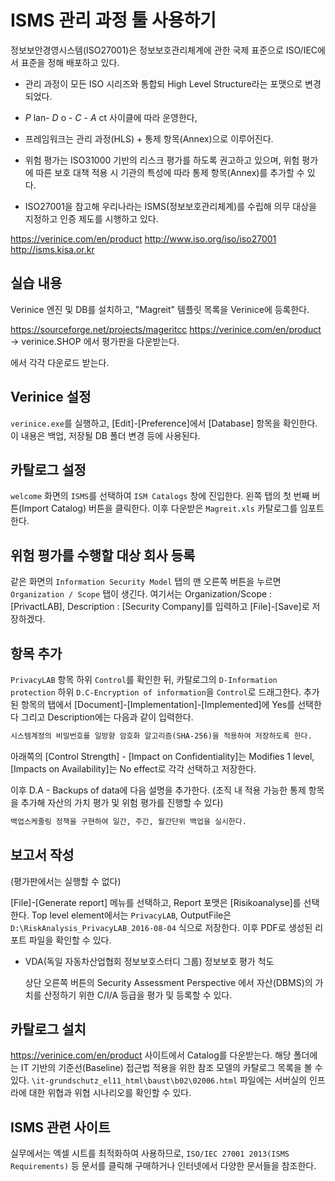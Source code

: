 # ISMS 관리 과정 툴 사용하기

정보보안경영시스템(ISO27001)은 정보보호관리체계에 관한 국제 표준으로 ISO/IEC에서 표준을 정해 배포하고 있다.

* 관리 과정이 모든 ISO 시리즈와 통합되 High Level Structure라는 포맷으로 변경되었다.

* _P_ lan- _D_ o - _C_ - _A_ ct 사이클에 따라 운영한다,

* 프레임워크는 관리 과정(HLS) + 통제 항목(Annex)으로 이루어진다.

* 위험 평가는 ISO31000 기반의 리스크 평가를 하도록 권고하고 있으며, 위험 평가에 따른 보호 대책 적용 시 기관의 특성에 따라 통제 항목(Annex)를 추가할 수 있다.

* ISO27001을 참고해 우리나라는 ISMS(정보보호관리체계)를 수립해 의무 대상을 지정하고 인증 제도를 시행하고 있다.

https://verinice.com/en/product
http://www.iso.org/iso/iso27001
http://isms.kisa.or.kr

## 실습 내용
Verinice 엔진 및 DB를 설치하고, "Magreit" 템플릿 목록을 Verinice에 등록한다.

https://sourceforge.net/projects/mageritcc
https://verinice.com/en/product -> verinice.SHOP 에서 평가판을 다운받는다.

에서 각각 다운로드 받는다.

## Verinice 설정

`verinice.exe`를 실행하고, [Edit]-[Preference]에서 [Database] 항목을 확인한다. 이 내용은 백업, 저장될 DB 폴더 변경 등에 사용된다.

## 카탈로그 설정

`welcome` 화면의 `ISMS`를 선택하여 `ISM Catalogs` 창에 진입한다. 왼쪽 탭의 첫 번째 버튼(Import Catalog) 버튼을 클릭한다. 이후 다운받은 `Magreit.xls` 카탈로그를 임포트한다.

## 위험 평가를 수행할 대상 회사 등록

같은 화면의 `Information Security Model` 탭의 맨 오른쪽 버튼을 누르면 `Organization / Scope` 탭이 생긴다.
여기서는 Organization/Scope : [PrivactLAB], Description : [Security Company]를 입력하고 [File]-[Save]로 저장하겠다.

## 항목 추가

`PrivacyLAB` 항목 하위 `Control`를 확인한 뒤, 카탈로그의 `D-Information protection` 하위 `D.C-Encryption of information`을 `Control`로 드래그한다.
추가된 항목의 탭에서 [Document]-[Implementation]-[Implemented]에 Yes를 선택한다
그리고 Description에는 다음과 같이 입력한다.

```txt
시스템계정의 비밀번호를 일방향 암호화 알고리즘(SHA-256)을 적용하여 저장하도록 한다.
```

아래쪽의 [Control Strength] - [Impact on Confidentiality]는 Modifies 1 level, [Impacts on Availability]는 No effect로 각각 선택하고 저장한다.

이후 D.A - Backups of data에 다음 설명을 추가한다. (조직 내 적용 가능한 통제 항목을 추가해 자산의 가치 평가 및 위험 평가를 진행할 수 있다)

```txt
백업스케줄링 정책을 구현하여 일간, 주간, 월간단위 백업을 실시한다.
```

## 보고서 작성

(평가판에서는 실행할 수 없다)

[File]-[Generate report] 메뉴를 선택하고, Report 포맷은 [Risikoanalyse]를 선택한다.
Top level element에서는 `PrivacyLAB`, OutputFile은 `D:\RiskAnalysis_PrivacyLAB_2016-08-04` 식으로 저장한다.
이후 PDF로 생성된 리포트 파일을 확인할 수 있다.

* VDA(독일 자동차산업협회 정보보호스터디 그룹) 정보보호 평가 척도

  상단 오른쪽 버튼의 Security Assessment Perspective 에서 자산(DBMS)의 가치를 산정하기 위한 C/I/A 등급을 평가 및 등록할 수 있다.

## 카탈로그 설치

https://verinice.com/en/product 사이트에서 Catalog를 다운받는다.
해당 폴더에는 IT 기반의 기준선(Baseline) 접근법 적용을 위한 참조 모델의 카탈로그 목록을 볼 수 있다.
`\it-grundschutz_el11_html\baust\b02\02006.html` 파일에는 서버실의 인프라에 대한 위협과 위협 시나리오를 확인할 수 있다.

## ISMS 관련 사이트

실무에서는 엑셀 시트를 최적화하여 사용하므로, `ISO/IEC 27001 2013(ISMS Requirements)` 등 문서를 클릭해 구매하거나 인터넷에서 다양한 문서들을 참조한다.

